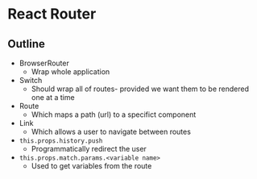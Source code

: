 # React Router

## Outline

* BrowserRouter
  * Wrap whole application
* Switch
  * Should wrap all of routes- provided we want them to be rendered one at a time
* Route
  * Which maps a path (url) to a specifict component
* Link
  * Which allows a user to navigate between routes
* `this.props.history.push`
  * Programmatically redirect the user
* `this.props.match.params.<variable name>`
  * Used to get variables from the route


